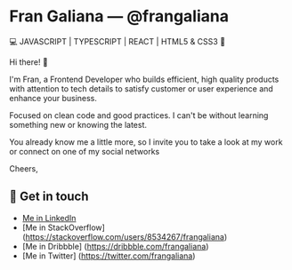 # Fran Galiana — @frangaliana

:computer: JAVASCRIPT | TYPESCRIPT | REACT | HTML5 & CSS3 :wrench:

Hi there! :wave:

I'm Fran, a Frontend Developer who builds efficient, high quality products with attention to tech details to satisfy customer or user experience and enhance your business.

Focused on clean code and good practices. I can't be without learning something new or knowing the latest.

You already know me a little more, so I invite you to take a look at my work or connect on one of my social networks

Cheers,

## :incoming_envelope: Get in touch

- [Me in LinkedIn](https://linkedin.com/in/frangaliana/?locale=en_US)
- [Me in StackOverflow] (https://stackoverflow.com/users/8534267/frangaliana)
- [Me in Dribbble] (https://dribbble.com/frangaliana)
- [Me in Twitter] (https://twitter.com/frangaliana)
